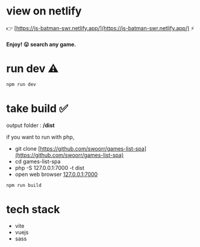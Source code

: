 # view on netlify

👉 [https://js-batman-swr.netlify.app/](https://js-batman-swr.netlify.app/) ⚡️

#### Enjoy! 😛 search any game.

# run dev ⚠️
```
npm run dev
```

# take build ✅
output folder : **/dist**

if you want to run with php,
- git clone [https://github.com/swoorr/games-list-spa](https://github.com/swoorr/games-list-spa)
- cd games-list-spa
- php -S 127.0.0.1:7000 -t dist
- open web browser [127.0.0.1:7000](127.0.0.1:7000)

```
npm run build
```

# tech stack 
- vite
- vuejs
- sass
